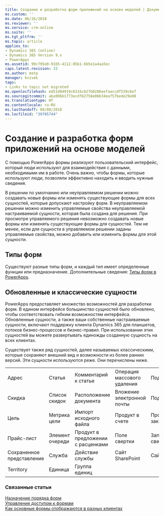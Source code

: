 ```yaml
---
title: Создание и разработка форм приложений на основе моделей | Документы Майкрософт
ms.custom: ''
ms.date: 06/26/2018
ms.reviewer: ''
ms.service: crm-online
ms.suite: ''
ms.tgt_pltfrm: ''
ms.topic: article
applies_to:
- Dynamics 365 (online)
- Dynamics 365 Version 9.x
- PowerApps
ms.assetid: 99c795e0-9165-4112-85b1-6b5e1a4aa5ec
caps.latest.revision: 33
ms.author: matp
manager: kvivek
tags:
- Links to topic not migrated
ms.openlocfilehash: ed51d04919c6316c827b0286eefaaccdf539c6ef
ms.sourcegitcommit: aba996b1773ecdf62758e06b34eaf57bede29e08
ms.translationtype: HT
ms.contentlocale: ru-RU
ms.lasthandoff: 08/08/2018
ms.locfileid: "39705744"
---
```

# <a name="create-and-design-model-driven-app-forms"></a>Создание и разработка форм приложений на основе моделей 

С помощью PowerApps формы реализуют пользовательский интерфейс, который люди используют для взаимодействия с данными, необходимыми им в работе. Очень важно, чтобы формы, которые используют люди, позволяли эффективно находить и вводить нужные сведения. 

В решении по умолчанию или неуправляемом решении можно создавать новые формы или изменять существующие формы для всех сущностей, которые допускают настройку форм. В неуправляемом решении можно изменить управляемые свойства неуправляемой настраиваемой сущности, которая была создана для решения.
При просмотре управляемого решения невозможно создавать новые формы или изменять существующие формы для сущностей. Тем не менее, если для сущности в управляемом решении заданы управляемые свойства, можно добавить или изменить формы для этой сущности. 
  

<a name="BKMK_TypesOfForms"></a> 
## <a name="type-of-forms"></a>Типы форм
Существуют разные типы форм, и каждый тип имеет определенные функции или предназначение. Дополнительные сведения: [Типы форм в PowerApps](types-forms.md).  

  
<a name="BKMK_FormDifferencesByEntity"></a>   
## <a name="updated-versus-classic-entities"></a>Обновленные и классические сущности  
PowerApps предоставляет множество возможностей для разработки форм. В едином интерфейсе большинство сущностей было обновлено, чтобы соответствовать гибким возможностям интерфейса. Обновленные сущности, а также ваши собственные настраиваемые сущности, включают поддержку клиента Dynamics 365 для планшетов, потоков бизнес-процессов и бизнес-правил. При использовании этих сущностей вы можете развертывать единожды созданную сущность на всех клиентах.  
  
Существует также ряд сущностей, далее называемых классическими, которые сохраняют внешний вид и возможности из более ранних версий. Эти сущности используются реже. Они перечислены ниже.  
  
||||||  
|-|-|-|-|-|  
|Адрес|Статья|Комментарий к статье|Операция массового удаления|Подключение|  
|Скидка|Список скидок|Расположение документа|Вложение электронной почты|Подписка|  
|Цель|Метрика цели|Импорт исходного файла|Продукт в счете|Продукт в заказе|  
|Прайс-лист|Элемент очереди|Продукт в предложении с расценками|Поле свертки|Запрос свертки|  
|Сохраненное представление|Служба|Действие службы|Сайт SharePoint|Сайт|  
|Territory|Единица|Группа единиц|||  
  
### <a name="related-topics"></a>Связанные статьи  
    
[Назначение порядка форм](assign-form-order.md) <br />
[Управление доступом к формам](control-access-forms.md) <br />
[Как основные формы отображаются в разных клиентах](main-form-presentations.md) <br />
